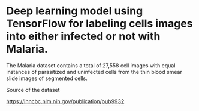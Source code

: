 # Deep learning model using TensorFlow for labeling cells images into either infected or not with Malaria. 

The Malaria dataset contains a total of 27,558 cell images with equal instances of parasitized and uninfected cells from the thin blood smear slide images of segmented cells.


Source of the dataset

https://lhncbc.nlm.nih.gov/publication/pub9932

